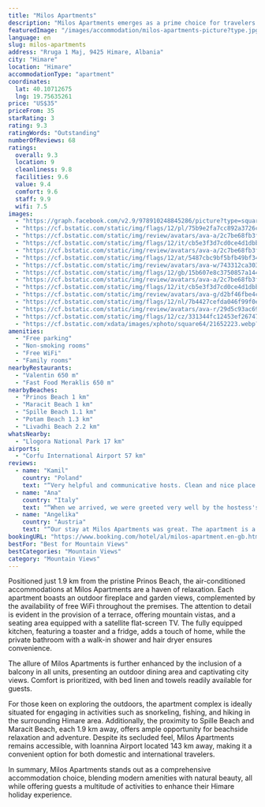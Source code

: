 ```yaml
---
title: "Milos Apartments"
description: "Milos Apartments emerges as a prime choice for travelers seeking a seamless holiday experience in Himare."
featuredImage: "/images/accommodation/milos-apartments-picture?type.jpg"
language: en
slug: milos-apartments
address: "Rruga 1 Maj, 9425 Himare, Albania"
city: "Himare"
location: "Himare"
accommodationType: "apartment"
coordinates:
  lat: 40.10712675
  lng: 19.75635261
price: "US$35"
priceFrom: 35
starRating: 3
rating: 9.3
ratingWords: "Outstanding"
numberOfReviews: 68
ratings:
  overall: 9.3
  location: 9
  cleanliness: 9.8
  facilities: 9.6
  value: 9.4
  comfort: 9.6
  staff: 9.9
  wifi: 7.5
images:
  - "https://graph.facebook.com/v2.9/978910248845286/picture?type=square&height=64&width=64"
  - "https://cf.bstatic.com/static/img/flags/12/pl/75b9e2fa7cc892a3726c29a937b2006c7f5beffd.png"
  - "https://cf.bstatic.com/static/img/review/avatars/ava-a/2c7be68fb3f987f1352e7b289d4b24137e1a283d.png"
  - "https://cf.bstatic.com/static/img/flags/12/it/cb5e3f3d7cd0ce4d1dbbc457863a4c8e55e73be7.png"
  - "https://cf.bstatic.com/static/img/review/avatars/ava-a/2c7be68fb3f987f1352e7b289d4b24137e1a283d.png"
  - "https://cf.bstatic.com/static/img/flags/12/at/5487cbc9bf5bfb49bf3495c3ef74bf234c51b94b.png"
  - "https://cf.bstatic.com/static/img/review/avatars/ava-w/743312ca303f4a4be7af10e6d1015d40a0ce81a4.png"
  - "https://cf.bstatic.com/static/img/flags/12/gb/15b607e8c3750857a144c70857d273e26ac13d66.png"
  - "https://cf.bstatic.com/static/img/review/avatars/ava-a/2c7be68fb3f987f1352e7b289d4b24137e1a283d.png"
  - "https://cf.bstatic.com/static/img/flags/12/it/cb5e3f3d7cd0ce4d1dbbc457863a4c8e55e73be7.png"
  - "https://cf.bstatic.com/static/img/review/avatars/ava-g/d2bf46fbe4c12e06481303d85f49f125e18fbd39.png"
  - "https://cf.bstatic.com/static/img/flags/12/nl/7b4427cefda046f99f0efc11622be2e83b8ba511.png"
  - "https://cf.bstatic.com/static/img/review/avatars/ava-r/29d5c93ac6953138bfc6f214a4c5a0f8b712b57b.png"
  - "https://cf.bstatic.com/static/img/flags/12/cz/331344fc12453ef26747d18151eaa5497dc651e9.png"
  - "https://cf.bstatic.com/xdata/images/xphoto/square64/21652223.webp?k=0913a774b063081835f0ccd66c639b3452b4632c5ce7c830d925df1ab2ae5b65&o=?t=1498560735"
amenities:
  - "Free parking"
  - "Non-smoking rooms"
  - "Free WiFi"
  - "Family rooms"
nearbyRestaurants:
  - "Valentin 650 m"
  - "Fast Food Meraklis 650 m"
nearbyBeaches:
  - "Prinos Beach 1 km"
  - "Maracit Beach 1 km"
  - "Spille Beach 1.1 km"
  - "Potam Beach 1.3 km"
  - "Livadhi Beach 2.2 km"
whatsNearby:
  - "Llogora National Park 17 km"
airports:
  - "Corfu International Airport 57 km"
reviews:
  - name: "Kamil"
    country: "Poland"
    text: "“Very helpful and communicative hosts. Clean and nice place to relax with family.”"
  - name: "Ana"
    country: "Italy"
    text: "“When we arrived, we were greeted very well by the hostess's father who, although he didn't speak English, we could understand well. He showed us around the apartment and gave us a welcome gift, a very friendly and cheerful man. The apartment is...”"
  - name: "Angelika"
    country: "Austria"
    text: "“Our stay at Milos Apartments was great. The apartment is a 5 minutes car drive from Himarë, in a very calm area. It is spacious and clean, with air condition, a washing machine and a small terrace. In the bathroom you'll find all the supplies you...”"
bookingURL: "https://www.booking.com/hotel/al/milos-apartment.en-gb.html?aid=8035640"
bestFor: "Best for Mountain Views"
bestCategories: "Mountain Views"
category: "Mountain Views"
---
```


Positioned just 1.9 km from the pristine Prinos Beach, the air-conditioned accommodations at Milos Apartments are a haven of relaxation. Each apartment boasts an outdoor fireplace and garden views, complemented by the availability of free WiFi throughout the premises. The attention to detail is evident in the provision of a terrace, offering mountain vistas, and a seating area equipped with a satellite flat-screen TV. The fully equipped kitchen, featuring a toaster and a fridge, adds a touch of home, while the private bathroom with a walk-in shower and hair dryer ensures convenience.

The allure of Milos Apartments is further enhanced by the inclusion of a balcony in all units, presenting an outdoor dining area and captivating city views. Comfort is prioritized, with bed linen and towels readily available for guests.

For those keen on exploring the outdoors, the apartment complex is ideally situated for engaging in activities such as snorkeling, fishing, and hiking in the surrounding Himare area. Additionally, the proximity to Spille Beach and Maracit Beach, each 1.9 km away, offers ample opportunity for beachside relaxation and adventure. Despite its secluded feel, Milos Apartments remains accessible, with Ioannina Airport located 143 km away, making it a convenient option for both domestic and international travelers.

In summary, Milos Apartments stands out as a comprehensive accommodation choice, blending modern amenities with natural beauty, all while offering guests a multitude of activities to enhance their Himare holiday experience.